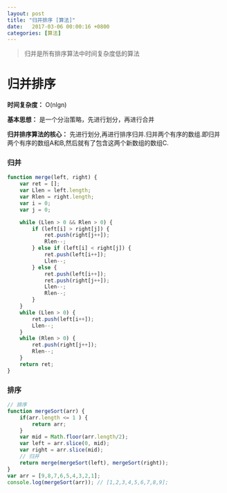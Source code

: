 ```yaml
---
layout: post
title: "归并排序 [算法]" 
date:   2017-03-06 00:00:16 +0800
categories: [算法]
---
```


> 归并是所有排序算法中时间复杂度低的算法

# 归并排序

**时间复杂度：** O(nlgn)

**基本思想：** 是一个分治策略，先进行划分，再进行合并

**归并排序算法的核心：** 先进行划分,再进行排序归并.归并两个有序的数组.即归并两个有序的数组A和B,然后就有了包含这两个新数组的数组C.


### 归并

```javascript
function merge(left, right) {
	var ret = [];
	var Llen = left.length;
	var Rlen = right.length;
	var i = 0;
	var j = 0;

	while (Llen > 0 && Rlen > 0) {
		if (left[i] > right[j]) {
			ret.push(right[j++]);
			Rlen--;
		} else if (left[i] < right[j]) {
			ret.push(left[i++]);
			Llen--;
		} else {
			ret.push(left[i++]);
			ret.push(right[j++]);
			Llen--;
			Rlen--;
		}
	}
	while (Llen > 0) {
		ret.push(left[i++]);
		Llen--;
	}
	while (Rlen > 0) {
		ret.push(right[j++]);
		Rlen--;
	}
	return ret;
}
```


### 排序

```javascript
// 排序
function mergeSort(arr) {
	if(arr.length <= 1 ) {
		return arr;
	}
	var mid = Math.floor(arr.length/2);
	var left = arr.slice(0, mid);
	var right = arr.slice(mid);
	// 归并
	return merge(mergeSort(left), mergeSort(right));
}
var arr = [9,8,7,6,5,4,3,2,1];
console.log(mergeSort(arr)); // [1,2,3,4,5,6,7,8,9];
```